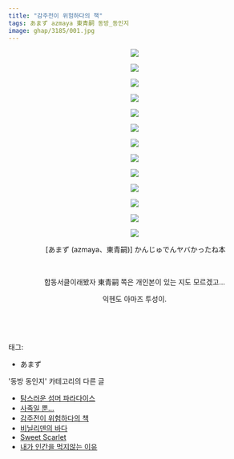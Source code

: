 ```yaml
---
title: "감주전이 위험하다의 책"
tags: あまず azmaya 東青嗣 동방_동인지
image: ghap/3185/001.jpg
---
```

<div class="article">
<p style="text-align: center; clear: none; float: none;"><img src="{{ site.nasurl }}/ghap/3185/001.jpg"/></p>
<p style="text-align: center; clear: none; float: none;"><img src="{{ site.nasurl }}/ghap/3185/002.jpg"/></p>
<p style="text-align: center; clear: none; float: none;"><img src="{{ site.nasurl }}/ghap/3185/003.jpg"/></p>
<p style="text-align: center; clear: none; float: none;"><img src="{{ site.nasurl }}/ghap/3185/004.jpg"/></p>
<p style="text-align: center; clear: none; float: none;"><img src="{{ site.nasurl }}/ghap/3185/005.jpg"/></p>
<p style="text-align: center; clear: none; float: none;"><img src="{{ site.nasurl }}/ghap/3185/006.jpg"/></p>
<p style="text-align: center; clear: none; float: none;"><img src="{{ site.nasurl }}/ghap/3185/007.jpg"/></p>
<p style="text-align: center; clear: none; float: none;"><img src="{{ site.nasurl }}/ghap/3185/008.jpg"/></p>
<p style="text-align: center; clear: none; float: none;"><img src="{{ site.nasurl }}/ghap/3185/009.jpg"/></p>
<p style="text-align: center; clear: none; float: none;"><img src="{{ site.nasurl }}/ghap/3185/010.jpg"/></p>
<p style="text-align: center; clear: none; float: none;"><img src="{{ site.nasurl }}/ghap/3185/011.jpg"/></p>
<p style="text-align: center; clear: none; float: none;"><img src="{{ site.nasurl }}/ghap/3185/012.jpg"/></p>
<p style="text-align: center; clear: none; float: none;"><img src="{{ site.nasurl }}/ghap/3185/013.jpg"/></p>
<p style="text-align: center; clear: none; float: none;"> [あまず (azmaya、東青嗣)] かんじゅでんヤバかったね本</p>
<p style="text-align: center; clear: none; float: none;"><br/></p>
<p style="text-align: center; clear: none; float: none;">합동서클이래봤자 東青嗣 쪽은 개인본이 있는 지도 모르겠고...</p>
<p style="text-align: center; clear: none; float: none;">익헨도 아마즈 투성이.</p>
<p style="text-align: center; clear: none; float: none;"><br/></p>
<p><br/></p>
</div><div class="tagTrail">
<p>태그: </p>
<ul>
<li>あまず</li>
</ul>
</div><div class="another">
<p>'동방 동인지' 카테고리의 다른 글</p>
<ul>
<li><a href="/2017-04-19-ghap_3187">탐스러운 섬머 파라다이스</a></li>
<li><a href="/2017-04-19-ghap_3186">사족일 뿐...</a></li>
<li><a href="/2017-04-19-ghap_3185">감주전이 위험하다의 책</a></li>
<li><a href="/2017-04-19-ghap_3184">비닐리덴의 바다</a></li>
<li><a href="/2017-04-19-ghap_3183">Sweet Scarlet</a></li>
<li><a href="/2017-04-19-ghap_3182">내가 인간을 먹지않는 이유</a></li>
</ul>
</div><div class="cb_module cb_fluid">
<div class="cb_wrt cb_profile">
</div><!-- commentList close -->
</div>